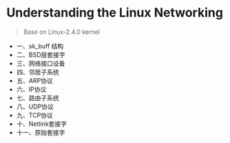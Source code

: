 # Understanding the Linux Networking

> Base on Linux-2.4.0 kernel

*  一、sk_buff 结构
*  二、BSD层套接字
*  三、网络接口设备
*  四、邻居子系统
*  五、ARP协议
*  六、IP协议
*  七、路由子系统
*  八、UDP协议
*  九、TCP协议
*  十、Netlink套接字
*  十一、原始套接字

